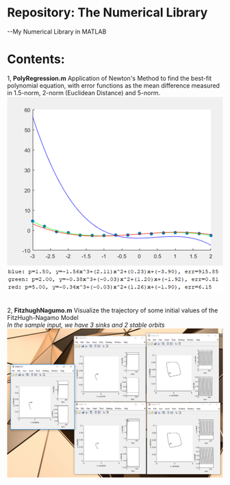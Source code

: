 # Repository: The Numerical Library
--My Numerical Library in MATLAB

# Contents:
1, <b>PolyRegression.m</b> Application of Newton's Method to find the best-fit polynomial equation, with error functions as the mean difference measured in 1.5-norm, 2-norm (Euclidean Distance) and 5-norm. <br/>
![Poly1](Photos/PolyRegression1.PNG)
![Poly2](Photos/PolyRegression2.PNG)
<br/><br/>

2, <b>FitzhughNagumo.m</b> Visualize the trajectory of some initial values of the FitzHugh-Nagamo Model
<br/><i>In the sample input, we have 3 sinks and 2 stable orbits</i>
![Fitz](Photos/FitzhughNagumo.PNG)
